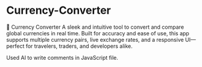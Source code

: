 # Currency-Converter
💱 Currency Converter A sleek and intuitive tool to convert and compare global currencies in real time. Built for accuracy and ease of use, this app supports multiple currency pairs, live exchange rates, and a responsive UI—perfect for travelers, traders, and developers alike.

Used AI to write comments in JavaScript file.
